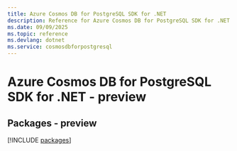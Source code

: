 ```yaml
---
title: Azure Cosmos DB for PostgreSQL SDK for .NET
description: Reference for Azure Cosmos DB for PostgreSQL SDK for .NET
ms.date: 09/09/2025
ms.topic: reference
ms.devlang: dotnet
ms.service: cosmosdbforpostgresql
---
```

# Azure Cosmos DB for PostgreSQL SDK for .NET - preview
## Packages - preview
[!INCLUDE [packages](cosmos-db-for-postgresql-index.md)]